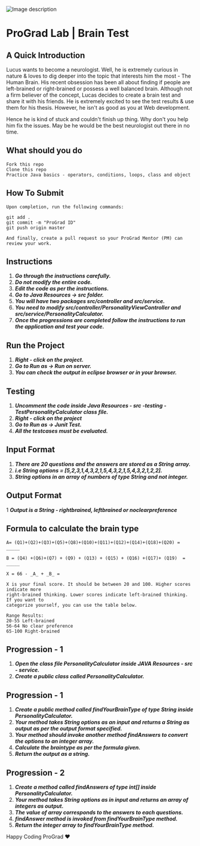 ![Image description](https://i1.faceprep.in/ProGrad/face-logo-resized.png)

# ProGrad Lab | Brain Test

## A Quick Introduction

Lucus wants to become a neurologist. Well, he is extremely curious in nature & loves to dig deeper into the topic that interests him the most - The Human Brain. His recent obsession has been all about finding if people are left-brained or right-brained or possess a well balanced brain. Although not a firm believer of the concept, Lucas decides to create a brain test and share it with his friends. He is extremely excited to see the test results & use them for his thesis. However, he isn't as good as you at Web development. 

Hence he is kind of stuck and couldn't finish up thing. Why don't you help him fix the issues. May be he would be the best neurologist out there in no time. 

## What should you do
```
Fork this repo
Clone this repo
Practice Java basics - operators, conditions, loops, class and object
```

## How To Submit
```
Upon completion, run the following commands:

git add .
git commit -m "ProGrad ID"
git push origin master

And finally, create a pull request so your ProGrad Mentor (PM) can review your work.
```

## Instructions

1. ***Go through the instructions carefully.***
2. ***Do not modify the entire code.***
3. ***Edit the code as per the instructions.***
4. ***Go to Java Resources -> src folder.***
5. ***You will have two packages src/controller and src/service.***
6. ***You need to modify src/controller/PersonalityViewController and src/service/PersonalityCalculator.***
7. ***Once the progressions are completed follow the instructions to run the application and test your code.***
 
## Run the Project
1. ***Right - click on the project.***
2. ***Go to Run as -> Run on server.***
3. ***You can check the output in eclipse browser or in your browser.***

## Testing
1. ***Uncomment the code inside Java Resources - src -testing - TestPersonalityCalculator class file.***
2. ***Right - click on the project***
3. ***Go to Run as -> Junit Test.*** 
4. ***All the testcases must be evaluated.***

## Input Format
1. ***There are 20 questions and the answers are stored as a String array.***
2. ***i.e String options = [5,2,3,1,4,3,2,1,5,4,3,2,1,5,4,3,2,1,2,2].***
3. ***String options in an array of numbers of type String and not integer.***

## Output Format
1 ***Output is a String - rightbrained, leftbrained or noclearpreference***


## Formula to calculate the brain type
```  
A= (Q1)+(Q2)+(Q3)+(Q5)+(Q8)+(Q10)+(Q11)+(Q12)+(Q14)+(Q18)+(Q20) = _____
  
B = (Q4) +(Q6)+(Q7) + (Q9) + (Q13) + (Q15) + (Q16) +(Q17)+ (Q19)  = _____ 
            
X = 66 - _A_ + _B_ =

X is your final score. It should be between 20 and 100. Higher scores indicate more 
right-brained thinking. Lower scores indicate left-brained thinking. If you want to 
categorize yourself, you can use the table below. 

Range Results:
20-55 Left-brained 
56-64 No clear preference 
65-100 Right-brained

```
## Progression - 1 
1. ***Open the class file PersonalityCalculator inside JAVA Resources - src - service.***
2. ***Create a public class called PersonalityCalculator.***

## Progression - 1
1. ***Create a public method called findYourBrainType of type String inside PersonalityCalculator.***
2. ***Your method takes String options as an input and returns a String as output as per the output format specified.***
3. ***Your method should invoke another method findAnswers to convert the options to an integer array.***
4. ***Calculate the braintype as per the formula given.***
5. ***Return the output as a string.***

## Progression - 2
1. ***Create a method called findAnswers of type int[] inside PersonalityCalculator.***
2. ***Your method takes String options as in input and returns an array of integers as output.***
3. ***The value of array corresponds to the answers to each questions.***
4. ***findAnswer method is invoked from findYourBrainType method.***
5. ***Return the integer array to findYourBrainType method.***

Happy Coding ProGrad ❤️

